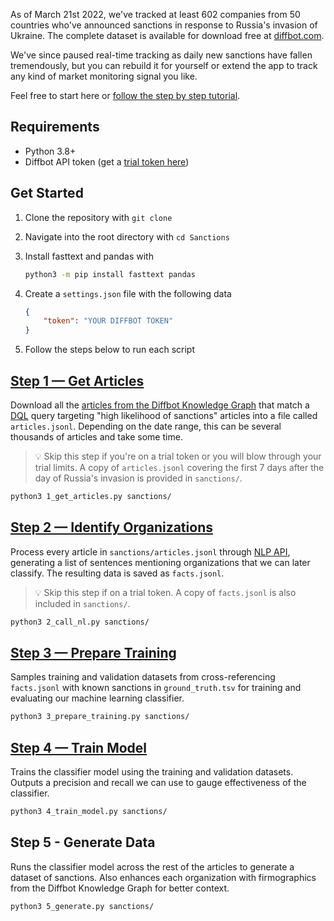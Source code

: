 As of March 21st 2022, we've tracked at least 602 companies from 50 countries who've announced sanctions in response to Russia's invasion of Ukraine. The complete dataset is available for download free at [diffbot.com](https://diffbot.com/insights/every-company-affected-by-sanctions/). 

We've since paused real-time tracking as daily new sanctions have fallen tremendously, but you can rebuild it for yourself or extend the app to track any kind of market monitoring signal you like.

Feel free to start here or [follow the step by step tutorial](https://diffbot.com/insights/build-a-sanctions-tracker).

## Requirements
* Python 3.8+
* Diffbot API token (get a [trial token here](https://app.diffbot.com/get-started))

## Get Started
1. Clone the repository with `git clone`
2. Navigate into the root directory with `cd Sanctions`
3. Install fasttext and pandas with
	```bash
	python3 -m pip install fasttext pandas
	```
4. Create a `settings.json` file with the following data

	```json
	{
		"token": "YOUR DIFFBOT TOKEN"
	}
	```

5. Follow the steps below to run each script

## [Step 1 — Get Articles](https://www.diffbot.com/insights/build-a-sanctions-tracker/#step-1--get-news)
Download all the [articles from the Diffbot Knowledge Graph](https://www.diffbot.com/data/article/) that match a [DQL](https://docs.diffbot.com/docs/en/dql-index) query targeting "high likelihood of sanctions" articles into a file called `articles.jsonl`. Depending on the date range, this can be several thousands of articles and take some time.
> 💡 Skip this step if you're on a trial token or you will blow through your trial limits. A copy of `articles.jsonl` covering the first 7 days after the day of Russia's invasion is provided in `sanctions/`. 
```bash
python3 1_get_articles.py sanctions/
```

## [Step 2 — Identify Organizations](https://www.diffbot.com/insights/build-a-sanctions-tracker/#step-2--identify-organizations)
Process every article in `sanctions/articles.jsonl` through [NLP API](https://www.diffbot.com/products/natural-language/), generating a list of sentences mentioning organizations that we can later classify. The resulting data is saved as `facts.jsonl`.
> 💡 Skip this step if on a trial token. A copy of `facts.jsonl` is also included in `sanctions/`.
```bash
python3 2_call_nl.py sanctions/
```

## [Step 3 — Prepare Training](https://www.diffbot.com/insights/build-a-sanctions-tracker/#step-3--train-a-classifier-to-identify-sanctions)
Samples training and validation datasets from cross-referencing `facts.jsonl` with known sanctions in `ground_truth.tsv` for training and evaluating our machine learning classifier.
```bash
python3 3_prepare_training.py sanctions/
```

## [Step 4 — Train Model](https://www.diffbot.com/insights/build-a-sanctions-tracker/#step-4--use-the-classifier-to-predict-sanctions)
Trains the classifier model using the training and validation datasets. Outputs a precision and recall we can use to gauge effectiveness of the classifier.
```bash
python3 4_train_model.py sanctions/
```

## Step 5 - Generate Data
Runs the classifier model across the rest of the articles to generate a dataset of sanctions. Also enhances each organization with firmographics from the Diffbot Knowledge Graph for better context.
```bash
python3 5_generate.py sanctions/
```
